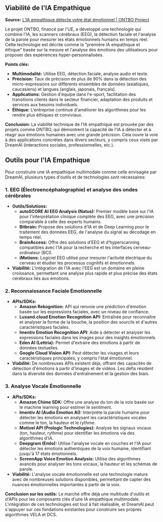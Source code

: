 
## Viabilité de l'IA Empathique

**Source:** [L’IA empathique détecte votre état émotionnel | ONTBO Project](https://cordis.europa.eu/article/id/451861-empathetic-ai-detects-your-emotional-state/fr)

Le projet ONTBO, financé par l'UE, a développé une technologie qui combine l'IA, les scanners cérébraux (EEG), la détection faciale et l'analyse de la parole pour mesurer les états émotionnels humains en temps réel. Cette technologie est décrite comme la "première IA empathique et éthique" basée sur la mesure et l'analyse des émotions des utilisateurs pour proposer des expériences hyper-personnalisées.

**Points clés:**
- **Multimodalité:** Utilise EEG, détection faciale, analyse audio et texte.
- **Précision:** Taux de précision de plus de 90% dans la détection des micro-expressions sur différents ensembles de données (asiatiques, caucasiens) et langues (anglais, japonais, français).
- **Applications:** Gestion d'équipe dans l'e-sport, facilitation des transitions clients dans le secteur financier, adaptation des produits et services aux besoins individuels.
- **Éthique:** L'entreprise continue d'améliorer les algorithmes pour les rendre plus éthiques et conviviaux.

**Conclusion:** La viabilité technique de l'IA empathique est prouvée par des projets comme ONTBO, qui démontrent la capacité de l'IA à détecter et à réagir aux émotions humaines avec une grande précision. Cela ouvre la voie à des applications concrètes dans divers secteurs, y compris ceux visés par DreamAI (interactions sociales, professionnelles, etc.).




## Outils pour l'IA Empathique

Pour construire une IA empathique multimodale comme celle envisagée par DreamAI, plusieurs types d'outils et de technologies sont nécessaires:

### 1. EEG (Électroencéphalographie) et analyse des ondes cérébrales
- **Outils/Solutions:**
    - **autoSCORE AI EEG Analysis (Natus):** Premier modèle basé sur l'IA pour l'interprétation clinique complète des EEG, avec une précision comparable à celle des experts humains.
    - **Bitbrain:** Propose des solutions d'IA et de Deep Learning pour le traitement des données EEG, de l'analyse du signal au décodage en temps réel.
    - **BrainAccess:** Offre des solutions d'EEG et d'hyperscanning compatibles avec l'IA pour la recherche et les interfaces cerveau-ordinateur (BCI).
    - **iMotions:** Logiciel EEG utilisé pour mesurer l'activité électrique du cerveau et étudier les processus cognitifs et émotionnels.
- **Viabilité:** L'intégration de l'IA avec l'EEG est un domaine en pleine croissance, permettant une analyse plus rapide et plus précise des états cérébraux liés aux émotions.

### 2. Reconnaissance Faciale Émotionnelle
- **APIs/SDKs:**
    - **Amazon Rekognition:** API qui renvoie une prédiction d'émotion basée sur les expressions faciales, avec un niveau de confiance.
    - **Luxand.cloud Emotion Recognition API:** Entraînée pour reconnaître et analyser la forme de la bouche, la position des sourcils et d'autres caractéristiques faciales.
    - **Imentiv Emotion Recognition API:** Aide à détecter et analyser les expressions faciales dans les images pour des insights émotionnels.
    - **Eden AI (Lettria):** Permet d'extraire des émotions à partir de données textuelles.
    - **Google Cloud Vision API:** Peut détecter les visages et leurs caractéristiques principales, y compris l'état émotionnel.
- **Viabilité:** De nombreuses APIs existent déjà, offrant des capacités de détection d'émotions à partir d'images et de vidéos. Les défis résident dans la diversité des données d'entraînement et la gestion des biais.

### 3. Analyse Vocale Émotionnelle
- **APIs/SDKs:**
    - **Amazon Chime SDK:** Offre une analyse du ton de la voix basée sur le machine learning pour estimer le sentiment.
    - **Imentiv AI (Audio Emotion AI):** Interprète la parole humaine pour détecter les émotions en analysant les caractéristiques vocales comme le ton, la hauteur et le rythme.
    - **Motivel API (Prologic Technologies):** Analyse les signaux vocaux (ton, hauteur, rythme) pour identifier les émotions via des algorithmes d'IA.
    - **Deepgram (Emlo):** Utilise l'analyse vocale en couches et l'IA pour détecter les émotions authentiques de la voix humaine, identifiant jusqu'à 17 états émotionnels.
    - **ScreenApp Voice Emotion Analysis:** Utilise des algorithmes avancés pour analyser les tons vocaux, la hauteur et les schémas de parole.
- **Viabilité:** L'analyse vocale émotionnelle est une technologie mature avec de nombreuses solutions disponibles, permettant de capter des nuances émotionnelles importantes à partir de la voix.

**Conclusion sur les outils:** Le marché offre déjà une multitude d'outils et d'APIs pour les composants clés d'une IA empathique multimodale. L'intégration de ces technologies est tout à fait réalisable, et DreamAI peut s'appuyer sur ces fondations existantes pour construire ses propres algorithmes VELA et DCS.



